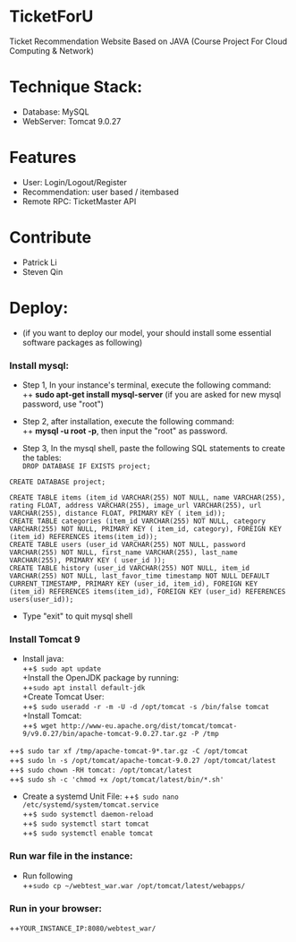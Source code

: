 # TicketForU
Ticket Recommendation Website Based on JAVA (Course Project For Cloud Computing & Network)


# Technique Stack:
+ Database: MySQL
+ WebServer: Tomcat 9.0.27

# Features
+ User: Login/Logout/Register
+ Recommendation: user based / itembased
+ Remote RPC: TicketMaster API

# Contribute
+ Patrick Li 
+ Steven Qin

# Deploy:
* (if you want to deploy our model, your should install some essential software packages as following)

### Install mysql:
+ Step 1, In your instance's terminal, execute the following command:   
++ **sudo apt-get install mysql-server** (if you are asked for new mysql password, use "root")

+ Step 2, after installation, execute the following command:   
++ **mysql -u root -p**, then input the "root" as password.    

+ Step 3, In the mysql shell, paste the following SQL statements to create the tables:   
`DROP DATABASE IF EXISTS project;`    

`CREATE DATABASE project;`    

`CREATE TABLE items (item_id VARCHAR(255) NOT NULL, name VARCHAR(255), rating FLOAT, address VARCHAR(255), image_url VARCHAR(255), url VARCHAR(255), distance FLOAT, PRIMARY KEY ( item_id));`     
`CREATE TABLE categories (item_id VARCHAR(255) NOT NULL, category VARCHAR(255) NOT NULL, PRIMARY KEY ( item_id, category), FOREIGN KEY (item_id) REFERENCES items(item_id));`      
`CREATE TABLE users (user_id VARCHAR(255) NOT NULL, password VARCHAR(255) NOT NULL, first_name VARCHAR(255), last_name VARCHAR(255), PRIMARY KEY ( user_id ));`     
`CREATE TABLE history (user_id VARCHAR(255) NOT NULL, item_id VARCHAR(255) NOT NULL, last_favor_time timestamp NOT NULL DEFAULT CURRENT_TIMESTAMP, PRIMARY KEY (user_id, item_id), FOREIGN KEY (item_id) REFERENCES items(item_id), FOREIGN KEY (user_id) REFERENCES users(user_id));`         
+ Type "exit" to quit mysql shell      

### Install Tomcat 9        
+ Install java:      
++`$ sudo apt update`       
+Install the OpenJDK package by running:         
++`sudo apt install default-jdk`          
+Create Tomcat User:         
++`$ sudo useradd -r -m -U -d /opt/tomcat -s /bin/false tomcat`          
+Install Tomcat:          
++`$ wget http://www-eu.apache.org/dist/tomcat/tomcat-9/v9.0.27/bin/apache-tomcat-9.0.27.tar.gz -P /tmp`         
  
++`$ sudo tar xf /tmp/apache-tomcat-9*.tar.gz -C /opt/tomcat`          
++`$ sudo ln -s /opt/tomcat/apache-tomcat-9.0.27 /opt/tomcat/latest`           
++`$ sudo chown -RH tomcat: /opt/tomcat/latest`           
++`$ sudo sh -c 'chmod +x /opt/tomcat/latest/bin/*.sh'`          
+ Create a systemd Unit File:
++`$ sudo nano /etc/systemd/system/tomcat.service`          
++`$ sudo systemctl daemon-reload`          
++`$ sudo systemctl start tomcat`           
++`$ sudo systemctl enable tomcat`          

### Run war file in the instance:          
+ Run following          
++`sudo cp ~/webtest_war.war /opt/tomcat/latest/webapps/`         

### Run in your browser:        
++`YOUR_INSTANCE_IP:8080/webtest_war/`          







